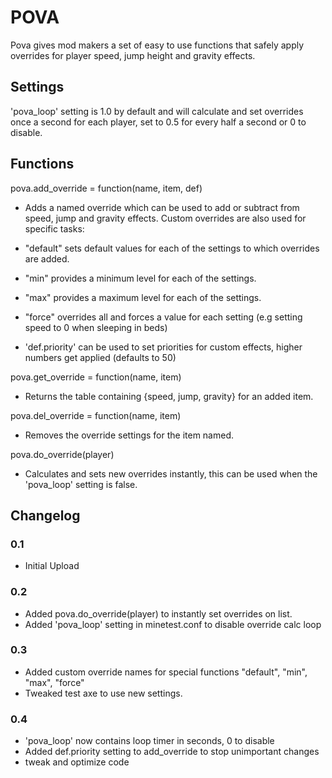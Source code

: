 # POVA

Pova gives mod makers a set of easy to use functions that safely apply overrides for player speed, jump height and gravity effects.

## Settings

'pova_loop' setting is 1.0 by default and will calculate and set overrides once a second for each player, set to 0.5 for every half a second or 0 to disable.

## Functions

pova.add_override = function(name, item, def)

- Adds a named override which can be used to add or subtract from speed, jump and gravity effects.  Custom overrides are also used for specific tasks:

- "default" sets default values for each of the settings to which overrides are added.
- "min" provides a minimum level for each of the settings.
- "max" provides a maximum level for each of the settings.
- "force" overrides all and forces a value for each setting (e.g setting speed to 0 when sleeping in beds)

 - 'def.priority' can be used to set priorities for custom effects, higher numbers get applied (defaults to 50)

pova.get_override = function(name, item)

- Returns the table containing {speed, jump, gravity} for an added item.

pova.del_override = function(name, item)

- Removes the override settings for the item named.

pova.do_override(player)

- Calculates and sets new overrides instantly, this can be used when the 'pova_loop' setting is false.


## Changelog

### 0.1

 - Initial Upload

### 0.2

 - Added pova.do_override(player) to instantly set overrides on list.
 - Added 'pova_loop' setting in minetest.conf to disable override calc loop

### 0.3

 - Added custom override names for special functions "default", "min", "max", "force"
 - Tweaked test axe to use new settings.

### 0.4

 - 'pova_loop' now contains loop timer in seconds, 0 to disable
 - Added def.priority setting to add_override to stop unimportant changes
 - tweak and optimize code
